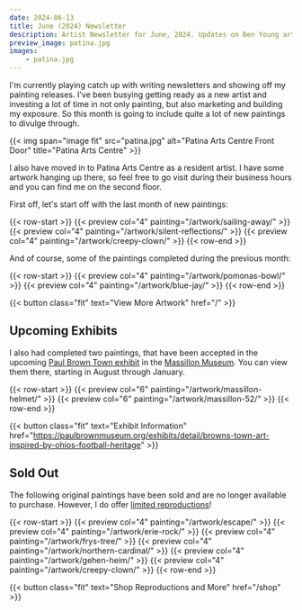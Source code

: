 ```yaml
---
date: 2024-06-13
title: June (2024) Newsletter
description: Artist Newsletter for June, 2024. Updates on Ben Young artwork completed, sold, and an upcoming Massillon Museum exhibit
preview_image: patina.jpg
images:
    - patina.jpg
---
```


I'm currently playing catch up with writing newsletters and showing off my painting releases. I've been busying getting ready as a new artist and investing a lot of time in not only painting, but also marketing and building my exposure. So this month is going to include quite a lot of new paintings to divulge through.

<!--more-->

{{< img span="image fit" src="patina.jpg" alt="Patina Arts Centre Front Door" title="Patina Arts Centre" >}}

I also have moved in to Patina Arts Centre as a resident artist. I have some artwork hanging up there, so feel free to go visit during their business hours and you can find me on the second floor.

First off, let's start off with the last month of new paintings:

{{< row-start >}}
    {{< preview col="4" painting="/artwork/sailing-away/" >}}
    {{< preview col="4" painting="/artwork/silent-reflections/" >}}
    {{< preview col="4" painting="/artwork/creepy-clown/" >}}
{{< row-end >}}

And of course, some of the paintings completed during the previous month:

{{< row-start >}}
    {{< preview col="4" painting="/artwork/pomonas-bowl/" >}}
    {{< preview col="4" painting="/artwork/blue-jay/" >}}
{{< row-end >}}

{{< button class="fit" text="View More Artwork" href="/" >}}


## Upcoming Exhibits ##

I also had completed two paintings, that have been accepted in the upcoming [Paul Brown Town exhibit](https://paulbrownmuseum.org) in the [Massillon Museum](https://www.massillonmuseum.org). You can view them there, starting in August through January.

{{< row-start >}}
    {{< preview col="6" painting="/artwork/massillon-helmet/" >}}
    {{< preview col="6" painting="/artwork/massillon-52/" >}}
{{< row-end >}}

{{< button class="fit" text="Exhibit Information" href="https://paulbrownmuseum.org/exhibits/detail/browns-town-art-inspired-by-ohios-football-heritage" >}}


## Sold Out ##

The following original paintings have been sold and are no longer available to purchase. However, I do offer [limited reproductions](https://benjaminjyoung.com/shop/#!/Reproductions/c/166807502)!

{{< row-start >}}
    {{< preview col="4" painting="/artwork/escape/" >}}
    {{< preview col="4" painting="/artwork/erie-rock/" >}}
    {{< preview col="4" painting="/artwork/frys-tree/" >}}
    {{< preview col="4" painting="/artwork/northern-cardinal/" >}}
    {{< preview col="4" painting="/artwork/gehen-heim/" >}}
    {{< preview col="4" painting="/artwork/creepy-clown/" >}}
{{< row-end >}}

{{< button class="fit" text="Shop Reproductions and More" href="/shop" >}}
